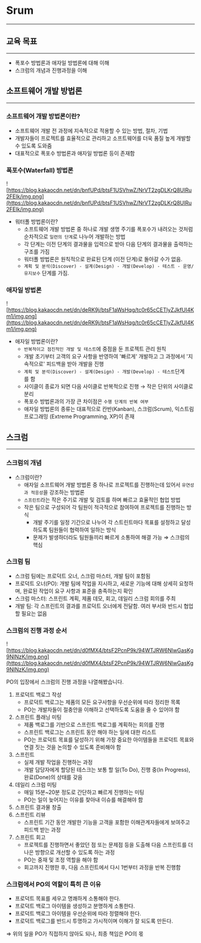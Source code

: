 # Srum

---

## **교육 목표**

---

- 폭포수 방법론과 애자일 방법론에 대해 이해
- 스크럼의 개념과 진행과정을 이해

## **소프트웨어 개발 방법론**

---

### **소프트웨어 개발 방법론이란?**

- 소프트웨어 개발 전 과정에 지속적으로 적용할 수 있는 방법, 절차, 기법
- 개발자들이 프로젝트를 효율적으로 관리하고 소프트웨어를 더욱 품질 높게 개발할 수 있도록 도와줌
- 대표적으로 폭포수 방법론과 애자일 방법론 등이 존재함

### **폭포수(Waterfall) 방법론**

![https://blog.kakaocdn.net/dn/bnfUPd/btsF1USVhwZ/NrVT2zgDLKrQ8UlRu2FEIk/img.png](https://blog.kakaocdn.net/dn/bnfUPd/btsF1USVhwZ/NrVT2zgDLKrQ8UlRu2FEIk/img.png)

- 워터폴 방법론이란?
    - 소프트웨어 개발 방법론 중 하나로 개발 생명 주기를 폭포수가 내려오는 것처럼 순차적으로 `일련의 단계`로 나누어 개발하는 방법
    - 각 단계는 이전 단계의 결과물을 입력으로 받아 다음 단계의 결과물을 출력하는 구조를 가짐
    - 워터폴 방법론은 원칙적으로 완료된 단계 (이전 단계)로 돌아갈 수가 없음.
    - `계획 및 분석(Discover) - 설계(Design) - 개발(Develop) - 테스트 - 운영/유지보수` 단계를 가짐.

### **애자일 방법론**

![https://blog.kakaocdn.net/dn/deRK9j/btsF1aWsHqg/tc0r65cCETlyZJkfUI4Km1/img.png](https://blog.kakaocdn.net/dn/deRK9j/btsF1aWsHqg/tc0r65cCETlyZJkfUI4Km1/img.png)

- 애자일 방법론이란?
    - `반복적이고 점진적인 개발 및 테스트`에 중점을 둔 프로젝트 관리 원칙
    - 개발 초기부터 고객의 요구 사항을 반영하여 '빠르게' 개발하고 그 과정에서 '지속적으로' 피드백을 받아 개발을 진행
    - `계획 및 분석(Discover) - 설계(Design) - 개발(Develop) - 테스트`단계를 함
    - 사이클이 종료가 되면 다음 사이클로 반복적으로 진행 → 작은 단위의 사이클로 분리
    - 폭포수 방법론과의 가장 큰 차이점은 `수행 단계의 반복 여부`
    - 애자일 방법론의 종류는 대표적으로 칸반(Kanban), 스크럼(Scrum), 익스트림 프로그래밍 (Extreme Programming, XP)이 존재

## **스크럼**

---

### **스크럼의 개념**

- 스크럼이란?
    - 애자일 소프트웨어 개발 방법론 중 하나로 프로젝트를 진행하는데 있어서 `유연성과 적응성`을 강조하는 방법론
    - `스프린트`라는 작은 주기로 개발 및 검토를 하며 빠르고 효율적인 협업 방법
    - 작은 팀으로 구성되어 각 팀원이 적극적으로 참여하여 프로젝트를 진행하는 방식
        - 개발 주기를 일정 기간으로 나누어 각 스트린트마다 목표를 설정하고 달성하도록 팀원들이 협력하여 일하는 방식
        - 문제가 발생하더라도 팀원들끼리 빠르게 소통하여 해결 가능 ⇒ 스크럼의 핵심
      
### **스크럼 팀**

- 스크럼 팀에는 프로덕트 오너, 스크럼 마스터, 개발 팀이 포함됨
- 프로덕트 오너(PO): 개발 팀에 작업을 지시하고, 새로운 기능에 대해 상세히 요청하며, 완료된 작업이 요구 사항과 표준을 충족하는지 확인
- 스크럼 마스터: 스프린트 계획, 제품 데모, 회고, 데일리 스크럼 회의를 주최
- 개발 팀: 각 스프린트의 결과를 프로덕트 오너에게 전달함. 여러 부서와 반드시 협업할 필요는 없음

### **스크럼의 진행 과정 순서**

![https://blog.kakaocdn.net/dn/d0fMX4/btsF2PcnP9k/94WTJRW6NlwGasKg9NINzK/img.png](https://blog.kakaocdn.net/dn/d0fMX4/btsF2PcnP9k/94WTJRW6NlwGasKg9NINzK/img.png)

PO의 입장에서 스크럼의 진행 과정을 나열해봤습니다.

1. 프로덕트 백로그 작성
    - 프로덕트 백로그는 제품의 모든 요구사항을 우선순위에 따라 정리한 목록
    - PO는 개발자들이 절충안을 이해하고 선택하도록 도움을 줄 수 있어야 함
2. 스프린트 플래닝 미팅
    - 제품 백로그를 기반으로 스프린트 백로그를 계획하는 회의를 진행
    - 스프린트 백로그는 스프린트 동안 해야 하는 일에 대한 리스트
    - PO는 프로덕트 목표를 달성하기 위해 가장 중요한 아이템들을 프로덕트 목표와 연결 짓는 것을 논의할 수 있도록 준비해야 함
3. 스프린트
    - 실제 개발 작업을 진행하는 과정
    - 개발 담당자에게 할당된 테스크는 보통 할 일(To Do), 진행 중(In Progress), 완료(Done)의 상태를 갖음
4. 데일리 스크럼 미팅
    - 매일 15분~20분 정도로 간단하고 빠르게 진행하는 미팅
    - PO는 일이 늦어지는 이유를 찾아내 이슈를 해결해야 함
5. 스프린트 결과물 창출
6. 스프린트 리뷰
    - 스프린트 기간 동안 개발한 기능을 고객을 포함한 이해관계자들에게 보여주고 피드백 받는 과정
7. 스프린트 회고
    - 프로젝트를 진행하면서 좋았던 점 또는 문제점 등을 도출해 다음 스프린트를 더 나은 방향으로 개선할 수 있도록 하는 과정
    - PO는 중재 및 조정 역할을 해야 함
    - 회고까지 진행한 후, 다음 스프린트에서 다시 1번부터 과정을 반복 진행함

### **스크럼에서 PO의 역할이 특히 큰 이유**

- 프로덕트 목표를 세우고 명쾌하게 소통해야 한다.
- 프로덕트 백로그 아이템을 생성하고 분명하게 소통한다.
- 프로덕트 백로그 아이템을 우선순위에 따라 정렬해야 한다.
- 프로덕트 백로그를 반드시 투명하고 가시적이며 이해가 잘 되도록 만든다.

⇒ 위의 일을 PO가 직접하지 않아도 되나, 최종 책임은 PO의 몫